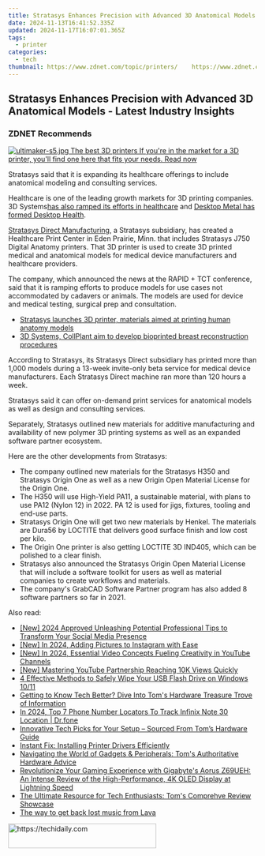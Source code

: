 ```yaml
---
title: Stratasys Enhances Precision with Advanced 3D Anatomical Models - Latest Industry Insights
date: 2024-11-13T16:41:52.335Z
updated: 2024-11-17T16:07:01.365Z
tags:
  - printer
categories:
  - tech
thumbnail: https://www.zdnet.com/topic/printers/    https://www.zdnet.com/a/img/resize/aae6df749ed897f5355373be0d5bf34a83f93161/2019/10/03/fddc85ef-34a4-44c8-b59f-9de6e8f15682/stratasys-heart-model.jpg?width=170&height=128&fit=crop&auto=webp
---
```


## Stratasys Enhances Precision with Advanced 3D Anatomical Models - Latest Industry Insights

### **ZDNET** Recommends

[![ultimaker-s5.jpg](https://www.zdnet.com/a/img/resize/afbac4c373c949e295ad600b89b98e9191e99adf/2020/02/13/eceeb22c-eecc-4464-84bf-808e902fabd8/ultimaker-s5.jpg?auto=webp&fit=crop&frame=1&height=238.5&width=459) The best 3D printers If you're in the market for a 3D printer, you'll find one here that fits your needs.  Read now](https://www.zdnet.com/article/best-3d-printer/)

Stratasys said that it is expanding its healthcare offerings to include anatomical modeling and consulting services.

Healthcare is one of the leading growth markets for 3D printing companies. 3D Systems[has also ramped its efforts in healthcare](https://www.zdnet.com/article/3d-systems-q1-strong-due-to-healthcare-demand-for-3d-printing/) and [Desktop Metal has formed Desktop Health](https://www.zdnet.com/article/desktop-metal-forms-desktop-health-aims-to-expand-into-healthcare/). 

[Stratasys Direct Manufacturing](https://www.stratasys.com/medical), a Stratasys subsidiary, has created a Healthcare Print Center in Eden Prairie, Minn. that includes Stratasys J750 Digital Anatomy printers. That 3D printer is used to create 3D printed medical and anatomical models for medical device manufacturers and healthcare providers. 

The company, which announced the news at the RAPID + TCT conference, said that it is ramping efforts to produce models for use cases not accommodated by cadavers or animals. The models are used for device and medical testing, surgical prep and consultation. 

* [Stratasys launches 3D printer, materials aimed at printing human anatomy models](https://www.zdnet.com/article/stratasys-launches-3d-printer-materials-aimed-at-printing-human-anatomy/)
* [3D Systems, CollPlant aim to develop bioprinted breast reconstruction procedures](https://www.zdnet.com/article/3d-systems-collplant-aim-to-develop-bioprinted-breast-reconstruction-procedures/)

According to Stratasys, its Stratasys Direct subsidiary has printed more than 1,000 models during a 13-week invite-only beta service for medical device manufacturers. Each Stratasys Direct machine ran more than 120 hours a week. 

Stratasys said it can offer on-demand print services for anatomical models as well as design and consulting services. 

Separately, Stratasys outlined new materials for additive manufacturing and availability of new polymer 3D printing systems as well as an expanded software partner ecosystem. 

Here are the other developments from Stratasys:

* The company outlined new materials for the Stratasys H350 and Stratasys Origin One as well as a new Origin Open Material License for the Origin One.
* The H350 will use High-Yield PA11, a sustainable material, with plans to use PA12 (Nylon 12) in 2022\. PA 12 is used for jigs, fixtures, tooling and end-use parts.
* Stratasys Origin One will get two new materials by Henkel. The materials are Dura56 by LOCTITE that delivers good surface finish and low cost per kilo.
* The Origin One printer is also getting LOCTITE 3D IND405, which can be polished to a clear finish.
* Stratasys also announced the Stratasys Origin Open Material License that will include a software toolkit for users as well as material companies to create workflows and materials.
* The company's GrabCAD Software Partner program has also added 8 software partners so far in 2021.

<ins class="adsbygoogle"
     style="display:block"
     data-ad-format="autorelaxed"
     data-ad-client="ca-pub-7571918770474297"
     data-ad-slot="1223367746"></ins>

<ins class="adsbygoogle"
     style="display:block"
     data-ad-client="ca-pub-7571918770474297"
     data-ad-slot="8358498916"
     data-ad-format="auto"
     data-full-width-responsive="true"></ins>

<span class="atpl-alsoreadstyle">Also read:</span>
<div><ul>
<li><a href="https://facebook-video-content.techidaily.com/new-2024-approved-unleashing-potential-professional-tips-to-transform-your-social-media-presence/"><u>[New] 2024 Approved Unleashing Potential Professional Tips to Transform Your Social Media Presence</u></a></li>
<li><a href="https://fox-boxes.techidaily.com/new-in-2024-adding-pictures-to-instagram-with-ease/"><u>[New] In 2024, Adding Pictures to Instagram with Ease</u></a></li>
<li><a href="https://youtube-docs.techidaily.com/n-2024-essential-video-concepts-fueling-creativity-in-youtube-channels/"><u>[New] In 2024, Essential Video Concepts Fueling Creativity in YouTube Channels</u></a></li>
<li><a href="https://facebook-video-share.techidaily.com/new-mastering-youtube-partnership-reaching-10k-views-quickly/"><u>[New] Mastering YouTube Partnership Reaching 10K Views Quickly</u></a></li>
<li><a href="https://discover-cheats.techidaily.com/4-effective-methods-to-safely-wipe-your-usb-flash-drive-on-windows-1011/"><u>4 Effective Methods to Safely Wipe Your USB Flash Drive on Windows 10/11</u></a></li>
<li><a href="https://hardware-reviews.techidaily.com/getting-to-know-tech-better-dive-into-toms-hardware-treasure-trove-of-information/"><u>Getting to Know Tech Better? Dive Into Tom's Hardware Treasure Trove of Information</u></a></li>
<li><a href="https://android-location-track.techidaily.com/in-2024-top-7-phone-number-locators-to-track-infinix-note-30-location-drfone-by-drfone-virtual-android/"><u>In 2024, Top 7 Phone Number Locators To Track Infinix Note 30 Location | Dr.fone</u></a></li>
<li><a href="https://hardware-reviews.techidaily.com/innovative-tech-picks-for-your-setup-sourced-from-toms-hardware-guide/"><u>Innovative Tech Picks for Your Setup – Sourced From Tom’s Hardware Guide</u></a></li>
<li><a href="https://driver-install.techidaily.com/instant-fix-installing-printer-drivers-efficiently/"><u>Instant Fix: Installing Printer Drivers Efficiently</u></a></li>
<li><a href="https://hardware-reviews.techidaily.com/navigating-the-world-of-gadgets-and-peripherals-toms-authoritative-hardware-advice/"><u>Navigating the World of Gadgets & Peripherals: Tom's Authoritative Hardware Advice</u></a></li>
<li><a href="https://hardware-reviews.techidaily.com/revolutionize-your-gaming-experience-with-gigabytes-aorus-z69ueh-an-intense-review-of-the-high-performance-4k-oled-display-at-lightning-speed/"><u>Revolutionize Your Gaming Experience with Gigabyte's Aorus Z69UEH: An Intense Review of the High-Performance, 4K OLED Display at Lightning Speed</u></a></li>
<li><a href="https://hardware-reviews.techidaily.com/the-ultimate-resource-for-tech-enthusiasts-toms-comprehve-review-showcase/"><u>The Ultimate Resource for Tech Enthusiasts: Tom's Comprehve Review Showcase</u></a></li>
<li><a href="https://techidaily.com/the-way-to-get-back-lost-music-from-lava-by-fonelab-android-recover-music/"><u>The way to get back lost music from Lava</u></a></li>
</ul></div>

<!-- affiliate ads begin -->
<a href="https://25home.pxf.io/c/5597632/2148642/16836" target="_top" id="2148642">
  <img src="//a.impactradius-go.com/display-ad/16836-2148642" border="0" alt="https://techidaily.com" width="300" height="50"/>
</a>
<img height="0" width="0" src="https://25home.pxf.io/i/5597632/2148642/16836" style="position:absolute;visibility:hidden;" border="0" />
<!-- affiliate ads end -->

